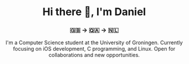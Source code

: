 <h1 align="center">Hi there 👋, I'm Daniel</h1>

<h3 align="center">🇬🇧 -> 🇶🇦 -> 🇳🇱</h3>

<p align="center">I'm a Computer Science student at the University of Groningen. Currently focusing on iOS development, C programming, and Linux. Open for collaborations and new opportunities.</p>
